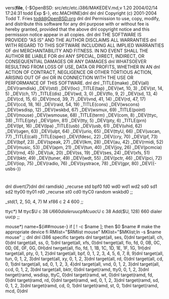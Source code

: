 vers(__file__,
	{-$OpenBSD: src/etc/etc.i386/MAKEDEV.md,v 1.20 2004/02/14 17:24:31 todd Exp $-},
etc.MACHINE)dnl
dnl
dnl Copyright (c) 2001-2004 Todd T. Fries <todd@OpenBSD.org>
dnl
dnl Permission to use, copy, modify, and distribute this software for any
dnl purpose with or without fee is hereby granted, provided that the above
dnl copyright notice and this permission notice appear in all copies.
dnl
dnl THE SOFTWARE IS PROVIDED "AS IS" AND THE AUTHOR DISCLAIMS ALL WARRANTIES
dnl WITH REGARD TO THIS SOFTWARE INCLUDING ALL IMPLIED WARRANTIES OF
dnl MERCHANTABILITY AND FITNESS. IN NO EVENT SHALL THE AUTHOR BE LIABLE FOR
dnl ANY SPECIAL, DIRECT, INDIRECT, OR CONSEQUENTIAL DAMAGES OR ANY DAMAGES
dnl WHATSOEVER RESULTING FROM LOSS OF USE, DATA OR PROFITS, WHETHER IN AN
dnl ACTION OF CONTRACT, NEGLIGENCE OR OTHER TORTIOUS ACTION, ARISING OUT OF
dnl OR IN CONNECTION WITH THE USE OR PERFORMANCE OF THIS SOFTWARE.
dnl
dnl
_TITLE(make)
_DEV(all)
_DEV(ramdisk)
_DEV(std)
_DEV(loc)
_TITLE(tap)
_DEV(wt, 10, 3)
_DEV(st, 14, 5)
_DEV(ch, 17)
_TITLE(dis)
_DEV(wd, 3, 0)
_DEV(flo, 9, 2)
_DEV(sd, 13, 4)
_DEV(cd, 15, 6)
_DEV(mcd, 39, 7)
_DEV(vnd, 41, 14)
_DEV(rd, 47, 17)
_DEV(ccd, 18, 16)
_DEV(raid, 54, 19)
_TITLE(cons)
_DEV(wscons)
_DEV(wsdisp, 12)
_DEV(wskbd, 67)
_DEV(wsmux, 69)
_TITLE(point)
_DEV(mouse)
_DEV(wsmouse, 68)
_TITLE(term)
_DEV(com, 8)
_DEV(ttyc, 38)
_TITLE(pty)
_DEV(ptm, 81)
_DEV(tty, 5)
_DEV(pty, 6)
_TITLE(prn)
_DEV(lpt, 16)
_DEV(lpa)
_TITLE(usb)
_DEV(usb, 61)
_DEV(uhid, 62)
_DEV(ugen, 63)
_DEV(ulpt, 64)
_DEV(urio, 65)
_DEV(ttyU, 66)
_DEV(uscan, 77)
_TITLE(call)
_TITLE(spec)
_DEV(fdesc, 22)
_DEV(cry, 70)
_DEV(pf, 73)
_DEV(bpf, 23)
_DEV(speak, 27)
_DEV(lkm, 28)
_DEV(au, 42)
_DEV(rmidi, 52)
_DEV(music, 53)
_DEV(apm, 21)
_DEV(tun, 40)
_DEV(joy, 26)
_DEV(pcmcia)
_DEV(rnd, 45)
_DEV(uk, 20)
_DEV(ss, 19)
_DEV(ses, 24)
_DEV(xfs, 51)
_DEV(bktr, 49)
_DEV(tuner, 49)
_DEV(wdt, 55)
_DEV(pctr, 46)
_DEV(pci, 72)
_DEV(iop, 75)
_DEV(radio, 76)
_DEV(systrace, 78)
_DEV(gpr, 80)
_DEV({-usbs-})
#
dnl
divert(7)dnl
dnl
ramdisk)
	_recurse std bpf0 fd0 wd0 wd1 wd2 sd0 sd1 sd2 tty00 tty01 rd0
	_recurse st0 cd0 ttyC0 random wskbd0
	;;

_std(1, 2, 50, 4, 7)
	M xf86		c 2 4 600
	;;

ttyc*)
	M ttyc$U c 38 $U 660 dialer uucp
	M cuac$U c 38 Add($U, 128) 660 dialer uucp
	;;

mouse*)
	name=${i##mouse-}
	if [ ! -c $name ]; then
		$0 $name	# make the appropriate device
	fi
	RMlist="$RMlist mouse"
	MKlist="$MKlist;ln -s $name mouse"
	;;
dnl
dnl i386 specific targets
dnl
target(all, ses, 0)dnl
target(all, ch, 0)dnl
target(all, ss, 0, 1)dnl
target(all, xfs, 0)dnl
twrget(all, flo, fd, 0, 0B, 0C, 0D, 0E, 0F, 0G, 0H)dnl
twrget(all, flo, fd, 1, 1B, 1C, 1D, 1E, 1F, 1G, 1H)dnl
target(all, pty, 0, 1, 2)dnl
target(all, bpf, 0, 1, 2, 3, 4, 5, 6, 7, 8, 9)dnl
target(all, tun, 0, 1, 2, 3)dnl
target(all, xy, 0, 1, 2, 3)dnl
target(all, rd, 0)dnl
target(all, cd, 0, 1)dnl
target(all, sd, 0, 1, 2, 3, 4)dnl
target(all, vnd, 0, 1, 2, 3)dnl
target(all, ccd, 0, 1, 2, 3)dnl
target(all, bktr, 0)dnl
target(ramd, tty0, 0, 1, 2, 3)dnl
twrget(ramd, wsdisp, ttyC, 0)dnl
target(ramd, wt, 0)dnl
target(ramd, fd, 0)dnl
target(ramd, rd, 0)dnl
target(ramd, wd, 0, 1, 2, 3)dnl
target(ramd, sd, 0, 1, 2, 3)dnl
target(ramd, cd, 0, 1)dnl
target(ramd, st, 0, 1)dnl
target(ramd, mcd, 0)dnl
